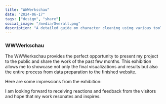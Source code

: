 ```yaml
---
title: "WWWerkschau"
date: "2024-06-17"
tags: ["design", "share"]
social_image: "/media/Overall.png"
description: "A detailed guide on character cleaning using various tools."
---
```


### WWWerkschau

The WWWerkschau provides the perfect opportunity to present my project to the public and share the work of the past few months. This exhibition allows me to showcase not only the final visualizations and results but also the entire process from data preparation to the finished website.

<!-- ![Exhibition Image 1](/media/Exhibition/exhibition_image1.png) -->

Here are some impressions from the exhibition:



I am looking forward to receiving reactions and feedback from the visitors and hope that my work resonates and inspires.
